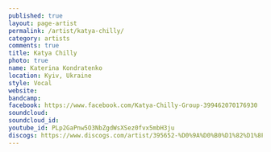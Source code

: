 ```yaml
---
published: true
layout: page-artist
permalink: /artist/katya-chilly/
category: artists
comments: true
title: Katya Chilly
photo: true
name: Katerina Kondratenko
location: Kyiv, Ukraine
style: Vocal
website: 
bandcamp: 
facebook: https://www.facebook.com/Katya-Chilly-Group-399462070176930
soundcloud: 
soundcloud_id: 
youtube_id: PLp2GaPnw5O3NbZgdWsXSez0fvx5mbH3ju
discogs: https://www.discogs.com/artist/395652-%D0%9A%D0%B0%D1%82%D1%8F-Chilly
---
```


